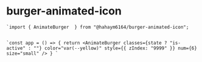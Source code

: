 # burger-animated-icon

    `import { AnimateBurger  } from "@hahaym6164/burger-animated-icon";


    `const app = () => { return <AnimateBurger classes={state ? "is-active" : ""} color="var(--yellow)" style={{ zIndex: "9999" }} num={6} size="small" /> } `
